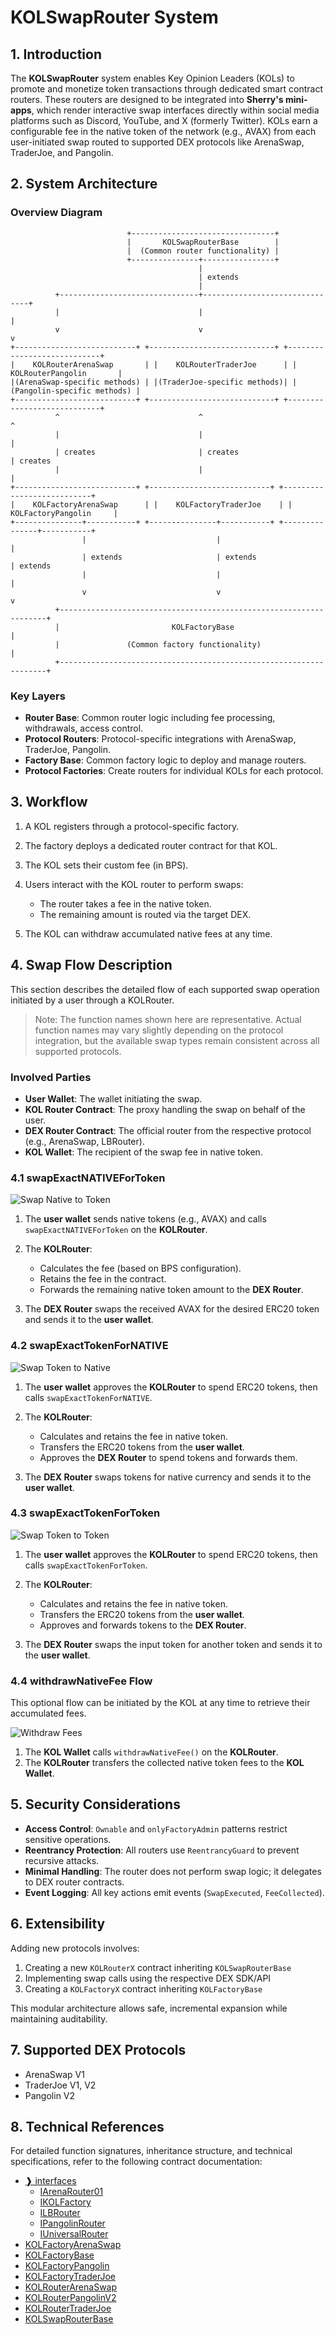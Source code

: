# KOLSwapRouter System

## 1. Introduction

The **KOLSwapRouter** system enables Key Opinion Leaders (KOLs) to promote and monetize token transactions through dedicated smart contract routers. These routers are designed to be integrated into **Sherry's mini-apps**, which render interactive swap interfaces directly within social media platforms such as Discord, YouTube, and X (formerly Twitter). KOLs earn a configurable fee in the native token of the network (e.g., AVAX) from each user-initiated swap routed to supported DEX protocols like ArenaSwap, TraderJoe, and Pangolin.

## 2. System Architecture

### Overview Diagram

```
                          +--------------------------------+
                          |       KOLSwapRouterBase        |
                          |  (Common router functionality) |
                          +---------------+----------------+
                                          |
                                          | extends
                                          |
          +-------------------------------+-------------------------------+
          |                               |                               |
          v                               v                               v
+---------------------------+ +----------------------------+ +----------------------------+
|    KOLRouterArenaSwap       | |    KOLRouterTraderJoe      | |    KOLRouterPangolin       |
|(ArenaSwap-specific methods) | |(TraderJoe-specific methods)| |(Pangolin-specific methods) |
+---------------------------+ +----------------------------+ +----------------------------+
          ^                               ^                               ^
          |                               |                               |
          | creates                       | creates                       | creates
          |                               |                               |
+---------------------------+ +---------------------------+ +---------------------------+
|    KOLFactoryArenaSwap      | |    KOLFactoryTraderJoe    | |    KOLFactoryPangolin     |
+---------------+-----------+ +---------------+-----------+ +---------------+-----------+
                |                             |                             |
                | extends                     | extends                     | extends
                |                             |                             |
                v                             v                             v
          +-------------------------------------------------------------------+
          |                         KOLFactoryBase                            |
          |               (Common factory functionality)                      |
          +-------------------------------------------------------------------+
```

### Key Layers

- **Router Base**: Common router logic including fee processing, withdrawals, access control.
- **Protocol Routers**: Protocol-specific integrations with ArenaSwap, TraderJoe, Pangolin.
- **Factory Base**: Common factory logic to deploy and manage routers.
- **Protocol Factories**: Create routers for individual KOLs for each protocol.

## 3. Workflow

1. A KOL registers through a protocol-specific factory.
2. The factory deploys a dedicated router contract for that KOL.
3. The KOL sets their custom fee (in BPS).
4. Users interact with the KOL router to perform swaps:

   - The router takes a fee in the native token.
   - The remaining amount is routed via the target DEX.

5. The KOL can withdraw accumulated native fees at any time.

## 4. Swap Flow Description

This section describes the detailed flow of each supported swap operation initiated by a user through a KOLRouter.

> Note: The function names shown here are representative. Actual function names may vary slightly depending on the protocol integration, but the available swap types remain consistent across all supported protocols.

### Involved Parties

- **User Wallet**: The wallet initiating the swap.
- **KOL Router Contract**: The proxy handling the swap on behalf of the user.
- **DEX Router Contract**: The official router from the respective protocol (e.g., ArenaSwap, LBRouter).
- **KOL Wallet**: The recipient of the swap fee in native token.

### 4.1 swapExactNATIVEForToken

![Swap Native to Token](../../images/kolrouterNativeToToken.png)

1. The **user wallet** sends native tokens (e.g., AVAX) and calls `swapExactNATIVEForToken` on the **KOLRouter**.
2. The **KOLRouter**:

   - Calculates the fee (based on BPS configuration).
   - Retains the fee in the contract.
   - Forwards the remaining native token amount to the **DEX Router**.

3. The **DEX Router** swaps the received AVAX for the desired ERC20 token and sends it to the **user wallet**.

### 4.2 swapExactTokenForNATIVE

![Swap Token to Native](../../images/kolrouterTokenToNative.png)

1. The **user wallet** approves the **KOLRouter** to spend ERC20 tokens, then calls `swapExactTokenForNATIVE`.
2. The **KOLRouter**:

   - Calculates and retains the fee in native token.
   - Transfers the ERC20 tokens from the **user wallet**.
   - Approves the **DEX Router** to spend tokens and forwards them.

3. The **DEX Router** swaps tokens for native currency and sends it to the **user wallet**.

### 4.3 swapExactTokenForToken

![Swap Token to Token](../../images/kolrouterTokenToToken.png)

1. The **user wallet** approves the **KOLRouter** to spend ERC20 tokens, then calls `swapExactTokenForToken`.
2. The **KOLRouter**:

   - Calculates and retains the fee in native token.
   - Transfers the ERC20 tokens from the **user wallet**.
   - Approves and forwards tokens to the **DEX Router**.

3. The **DEX Router** swaps the input token for another token and sends it to the **user wallet**.

### 4.4 withdrawNativeFee Flow

This optional flow can be initiated by the KOL at any time to retrieve their accumulated fees.

![Withdraw Fees](../../images/kolrouterWithdrawFee.png)

1. The **KOL Wallet** calls `withdrawNativeFee()` on the **KOLRouter**.
2. The **KOLRouter** transfers the collected native token fees to the **KOL Wallet**.

## 5. Security Considerations

- **Access Control**: `Ownable` and `onlyFactoryAdmin` patterns restrict sensitive operations.
- **Reentrancy Protection**: All routers use `ReentrancyGuard` to prevent recursive attacks.
- **Minimal Handling**: The router does not perform swap logic; it delegates to DEX router contracts.
- **Event Logging**: All key actions emit events (`SwapExecuted`, `FeeCollected`).

## 6. Extensibility

Adding new protocols involves:

1. Creating a new `KOLRouterX` contract inheriting `KOLSwapRouterBase`
2. Implementing swap calls using the respective DEX SDK/API
3. Creating a `KOLFactoryX` contract inheriting `KOLFactoryBase`

This modular architecture allows safe, incremental expansion while maintaining auditability.

## 7. Supported DEX Protocols

- ArenaSwap V1
- TraderJoe V1, V2
- Pangolin V2

## 8. Technical References

For detailed function signatures, inheritance structure, and technical specifications, refer to the following contract documentation:

 - [❱ interfaces](contracts/kol-router/interfaces/README.md)
   - [IArenaRouter01](contracts/kol-router/interfaces/IArenaRouter01.sol/interface.IArenaRouter01.md)
   - [IKOLFactory](contracts/kol-router/interfaces/IKOLFactory.sol/interface.IKOLFactory.md)
   - [ILBRouter](contracts/kol-router/interfaces/ILBRouter.sol/interface.ILBRouter.md)
   - [IPangolinRouter](contracts/kol-router/interfaces/IPangolinRouter.sol/interface.IPangolinRouter.md)
   - [IUniversalRouter](contracts/kol-router/interfaces/IUniversalRouter.sol/interface.IUniversalRouter.md)
 - [KOLFactoryArenaSwap](contracts/kol-router/KOLFactoryArenaSwap.sol/contract.KOLFactoryArenaSwap.md)
 - [KOLFactoryBase](contracts/kol-router/KOLFactoryBase.sol/abstract.KOLFactoryBase.md)
 - [KOLFactoryPangolin](contracts/kol-router/KOLFactoryPangolin.sol/contract.KOLFactoryPangolin.md)
 - [KOLFactoryTraderJoe](contracts/kol-router/KOLFactoryTraderJoe.sol/contract.KOLFactoryTraderJoe.md)
 - [KOLRouterArenaSwap](contracts/kol-router/KOLRouterArenaSwap.sol/contract.KOLRouterArenaSwap.md)
 - [KOLRouterPangolinV2](contracts/kol-router/KOLRouterPangolinV2.sol/contract.KOLRouterPangolinV2.md)
 - [KOLRouterTraderJoe](contracts/kol-router/KOLRouterTraderJoe.sol/contract.KOLRouterTraderJoe.md)
 - [KOLSwapRouterBase](contracts/kol-router/KOLSwapRouterBase.sol/abstract.KOLSwapRouterBase.md)
